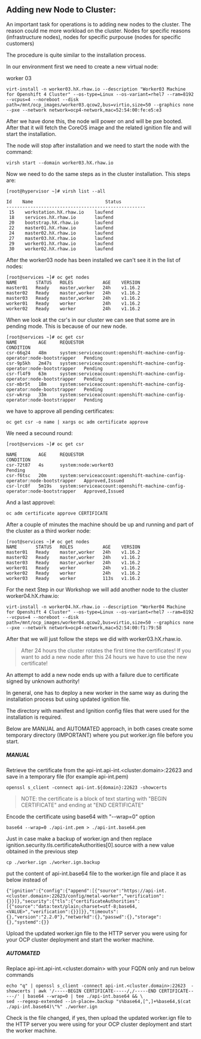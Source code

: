 ## Adding new Node to Cluster:

An important task for operations is to adding new nodes to the cluster. The reason could me more workload on the cluster. Nodes for specific reasons (infrastructure nodes), nodes for specific purpouse (nodes for specific customers)

The procedure is quite similar to the installation process.

In our environment first we need to create a new virtual node:

worker 03

```
virt-install -n worker03.hX.rhaw.io --description "Worker03 Machine for Openshift 4 Cluster" --os-type=Linux --os-variant=rhel7 --ram=8192 --vcpus=4 --noreboot --disk path=/mnt/ocp_images/worker03.qcow2,bus=virtio,size=50 --graphics none --pxe --network network=ocp4-network,mac=52:54:00:fe:e5:e3
```

After we have done this, the node will power on and will be pxe booted. After that it will fetch the CoreOS image and the related ignition file and will start the installation.

The node will stop after installation and we need to start the node with the command:

```
virsh start --domain worker03.hX.rhaw.io
```

Now we need to do the same steps as in the cluster installation. This steps are:

```
[root@hypervisor ~]# virsh list --all
```

```
Id    Name                           Status
----------------------------------------------------
 15    workstation.hX.rhaw.io    laufend
 18    services.hX.rhaw.io       laufend
 20    bootstrap.hX.rhaw.io      laufend
 22    master01.hX.rhaw.io       laufend
 24    master02.hX.rhaw.io       laufend
 27    master03.hX.rhaw.io       laufend
 29    worker01.hX.rhaw.io       laufend
 30    worker02.hX.rhaw.io       laufend
```

After the worker03 node has been installed we can't see it in the list of nodes:

```
[root@services ~]# oc get nodes
NAME       STATUS   ROLES           AGE    VERSION
master01   Ready    master,worker   24h    v1.16.2
master02   Ready    master,worker   24h    v1.16.2
master03   Ready    master,worker   24h    v1.16.2
worker01   Ready    worker          24h    v1.16.2
worker02   Ready    worker          24h    v1.16.2
```

When we look at the csr's in our cluster we can see that some are in pending mode. This is because of our new node. 

```
[root@services ~]# oc get csr
NAME        AGE     REQUESTOR                                                                   CONDITION
csr-66q24   48m     system:serviceaccount:openshift-machine-config-operator:node-bootstrapper   Pending
csr-9p5kh   2m47s   system:serviceaccount:openshift-machine-config-operator:node-bootstrapper   Pending
csr-fl4f9   63m     system:serviceaccount:openshift-machine-config-operator:node-bootstrapper   Pending
csr-mbr5t   18m     system:serviceaccount:openshift-machine-config-operator:node-bootstrapper   Pending
csr-wkrsp   33m     system:serviceaccount:openshift-machine-config-operator:node-bootstrapper   Pending
```

we have to approve all pending certificates:

```
oc get csr -o name | xargs oc adm certificate approve
```

We need a secound round:

```
[root@services ~]# oc get csr
```

```
NAME        AGE     REQUESTOR                                                                   CONDITION
csr-72t87   4s      system:node:worker03                                                        Pending
csr-f6tsc   20m     system:serviceaccount:openshift-machine-config-operator:node-bootstrapper   Approved,Issued
csr-lrc8f   5m19s   system:serviceaccount:openshift-machine-config-operator:node-bootstrapper   Approved,Issued
```

And a last approvel:

```
oc adm certificate approve CERTIFICATE
```

After a couple of minutes the machine should be up and running and part of the cluster as a third worker node:

```
[root@services ~]# oc get nodes
NAME       STATUS   ROLES           AGE    VERSION
master01   Ready    master,worker   24h    v1.16.2
master02   Ready    master,worker   24h    v1.16.2
master03   Ready    master,worker   24h    v1.16.2
worker01   Ready    worker          24h    v1.16.2
worker02   Ready    worker          24h    v1.16.2
worker03   Ready    worker          113s   v1.16.2
```

For the next Step in our Workshop we will add another node to the cluster worker04.hX.rhaw.io:

```
virt-install -n worker04.hX.rhaw.io --description "Worker04 Machine for Openshift 4 Cluster" --os-type=Linux --os-variant=rhel7 --ram=8192 --vcpus=4 --noreboot --disk path=/mnt/ocp_images/worker04.qcow2,bus=virtio,size=50 --graphics none --pxe --network network=ocp4-network,mac=52:54:00:f1:79:58
```

After that we will just follow the steps we did with worker03.hX.rhaw.io.

> After 24 hours the cluster rotates the first time the certificates! If you want to add a new node after this 24 hours we have to use the new certificate!

An attempt to add a new node ends up with a failure due to certificate signed by unknown authority!

In general, one has to deploy a new worker in the same way as during the installation process but using updated ignition file.

The directory with manifest and Ignition config files that were used for the installation is required.

Below are MANUAL and AUTOMATED approach, in both cases create some temporary directory (IMPORTANT) where you put worker.ign file before you start.

##### MANUAL

Retrieve the certificate from the api-int.api-int.<cluster.domain>:22623 and save in a temporary file (for example api-int.pem)

```
openssl s_client -connect api-int.${domain}:22623 -showcerts
```

> NOTE: the certificate is a block of text starting with "BEGIN CERTIFICATE" and ending at "END CERTIFICATE"

Encode the certificate using base64 with "--wrap=0" option

```
base64 --wrap=0 ./api-int.pem > ./api-int.base64.pem
```

Just in case make a backup of worker.ign and then replace ignition.security.tls.certificateAuthorities[0].source with a new value obtained in the previous step

```
cp ./worker.ign ./worker.ign.backup
```

put the content of api-int.base64 file to the worker.ign file and place it as below instead of <VALUE>

```
{"ignition":{"config":{"append":[{"source":"https://api-int.<cluster.domain>:22623/config/metal-worker","verification":{}}]},"security":{"tls":{"certificateAuthorities":[{"source":"data:text/plain;charset=utf-8;base64,<VALUE>","verification":{}}]}},"timeouts":{},"version":"2.2.0"},"networkd":{},"passwd":{},"storage":{},"systemd":{}}
```

Upload the updated worker.ign file to the HTTP server you were using for your OCP cluster deployment and start the worker machine.

##### AUTOMATED

Replace api-int.api-int.<cluster.domain> with your FQDN only and run below commands

```
echo "q" | openssl s_client -connect api-int.<cluster.domain>:22623  -showcerts | awk '/-----BEGIN CERTIFICATE-----/,/-----END CERTIFICATE-----/' | base64 --wrap=0 | tee ./api-int.base64 && \
sed --regexp-extended --in-place=.backup "s%base64,[^,]+%base64,$(cat ./api-int.base64)\"%" ./worker.ign
```

Check is the file changed, if yes, then upload the updated worker.ign file to the HTTP server you were using for your OCP cluster deployment and start the worker machine.